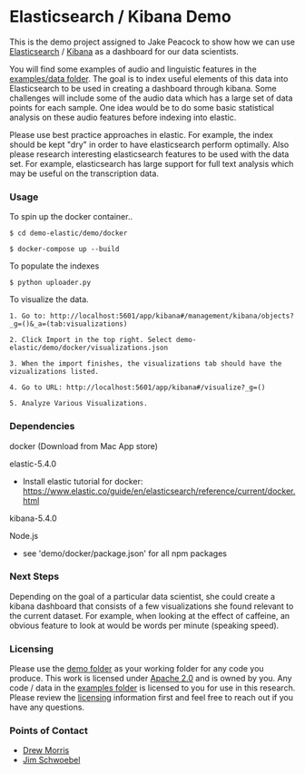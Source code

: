 # Elasticsearch / Kibana Demo

This is the demo project assigned to Jake Peacock to show how we can use [Elasticsearch](https://www.elastic.co/) / [Kibana](https://www.elastic.co/products/kibana) as a dashboard for our data scientists.

You will find some examples of audio and linguistic features in the [examples/data folder](./examples/data). The goal is to index useful elements of this data into Elasticsearch to be used in creating a dashboard through kibana. Some challenges will include some of the audio data which has a large set of data points for each sample. One idea would be to do some basic statistical analysis on these audio features before indexing into elastic.

Please use best practice approaches in elastic. For example, the index should be kept "dry" in order to have elasticsearch perform optimally. Also please research interesting elasticsearch features to be used with the data set. For example, elasticsearch has large support for full text analysis which may be useful on the transcription data.

### Usage

To spin up the docker container..

	$ cd demo-elastic/demo/docker

	$ docker-compose up --build

To populate the indexes

	$ python uploader.py

To visualize the data.

	1. Go to: http://localhost:5601/app/kibana#/management/kibana/objects?_g=()&_a=(tab:visualizations)

	2. Click Import in the top right. Select demo-elastic/demo/docker/visualizations.json

	3. When the import finishes, the visualizations tab should have the vizualizations listed.

	4. Go to URL: http://localhost:5601/app/kibana#/visualize?_g=()

	5. Analyze Various Visualizations.


### Dependencies

docker (Download from Mac App store)

elastic-5.4.0

- Install elastic tutorial for docker: https://www.elastic.co/guide/en/elasticsearch/reference/current/docker.html

kibana-5.4.0

Node.js 
- see 'demo/docker/package.json' for all npm packages


### Next Steps

Depending on the goal of a particular data scientist, she could create a kibana dashboard that consists of a few visualizations she 
found relevant to the current dataset. For example, when looking at the effect of caffeine, an obvious feature to look at would be
words per minute (speaking speed).


### Licensing

Please use the [demo folder](./demo/) as your working folder for any code you produce. This work is licensed under [Apache 2.0](./demo/LICENSE) and is owned by you. Any code / data in the [examples folder](./examples/) is licensed to you for use in this research. Please review the [licensing](./examples/LICENSE) information first and feel free to reach out if you have any questions.

### Points of Contact
- [Drew Morris](mailto:drew@neurolex.co)
- [Jim Schwoebel](mailto:jim@neurolex.co)